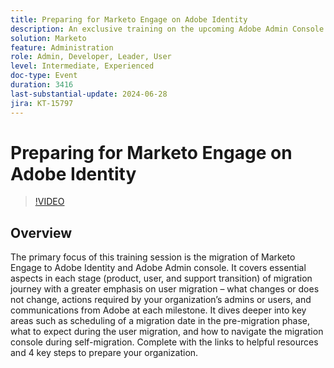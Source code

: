 ```yaml
---
title: Preparing for Marketo Engage on Adobe Identity
description: An exclusive training on the upcoming Adobe Admin Console Migration. This meeting will be in a “Train the Trainer” style format so that you can take what you learn and educate your chapters on this upcoming change.
solution: Marketo
feature: Administration
role: Admin, Developer, Leader, User
level: Intermediate, Experienced
doc-type: Event
duration: 3416
last-substantial-update: 2024-06-28
jira: KT-15797
---
```


# Preparing for Marketo Engage on Adobe Identity

>[!VIDEO](https://video.tv.adobe.com/v/3430920/?learn=on)

## Overview

The primary focus of this training session is the migration of Marketo Engage to Adobe Identity and Adobe Admin console. It covers essential aspects in each stage (product, user, and support transition) of migration journey with a greater emphasis on user migration – what changes or does not change, actions required by your organization’s admins or users, and communications from Adobe at each milestone. It dives deeper into key areas such as scheduling of a migration date in the pre-migration phase, what to expect during the user migration, and how to navigate the migration console during self-migration. Complete with the links to helpful resources and 4 key steps to prepare your organization.
